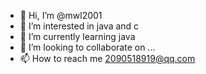 - 👋 Hi, I’m @mwl2001
- 👀 I’m interested in   java   and   c
- 🌱 I’m currently learning java
- 💞️ I’m looking to collaborate on ...
- 📫 How to reach me 2090518919@qq.com

<!---
mwl2001/mwl2001 is a ✨ special ✨ repository because its `README.md` (this file) appears on your GitHub profile.
You can click the Preview link to take a look at your changes.
--->
